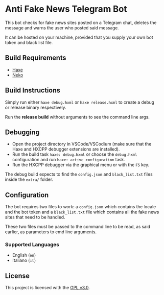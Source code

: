 # Anti Fake News Telegram Bot

This bot checks for fake news sites posted on a Telegram chat,
deletes the message and warns the user who posted said message.

It can be hosted on your machine, provided that you supply your
own bot token and black list file.

## Build Requirements

- [Haxe](https://haxe.org)
- [Neko](https://nekovm.com)

## Build Instructions

Simply run either `haxe debug.hxml` or `haxe release.hxml` to create
a debug or release binary respectively.

Run the __release build__ without arguments to see the command line args.

## Debugging

- Open the project directory in VSCode/VSCodium (make sure that the Haxe and HXCPP debugger extensions are installed).
- Run the build task `haxe: debug.hxml` or choose the `debug.hxml` configuration and run `haxe: active configuration` task.
- Run the HXCPP debugger via the graphical menu or with the `F5` key.

The debug build expects to find the `config.json` and `black_list.txt` files
inside the `extra/` folder.

## Configuration

The bot requires two files to work: a `config.json` which contains the locale and
the bot token and a `black_list.txt` file which contains all the fake news sites that
need to be handled.

These two files must be passed to the command line to be read, as said
earlier, as parameters to cmd line arguments.

### Supported Languages

- English (`en`)
- Italiano (`it`)

## License

This project is licensed with the [GPL v3.0](https://www.gnu.org/licenses/gpl-3.0.html).

